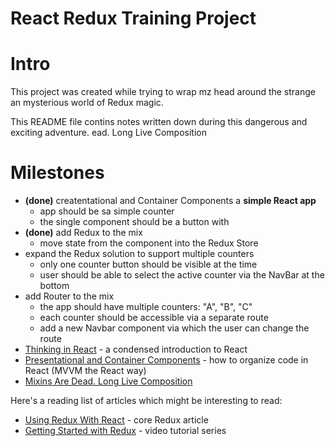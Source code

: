 # React Redux Training Project

# Intro
This project was created while trying to wrap mz head around the strange an mysterious world of Redux magic.

This README file contins notes written down during this dangerous and exciting adventure.
ead. Long Live Composition
# Milestones

* **(done)** createntational and Container Components a **simple React app**
	* app should be sa simple counter
	* the single component should be a button with
* **(done)** add Redux to the mix
	* move state from the component into the Redux Store
* expand the Redux solution to support multiple counters
	* only one counter button should be visible at the time
	* user should be able to select the active counter via the NavBar at the bottom
* add Router to the mix
	* the app should have multiple counters: "A", "B", "C"
	* each counter should be accessible via a separate route
	* add a new Navbar component via which the user can change the route
* [Thinking in React](https://facebook.github.io/react/docs/thinking-in-react.html) - a condensed introduction to React
* [Presentational and Container Components](https://medium.com/@dan_abramov/smart-and-dumb-components-7ca2f9a7c7d0) - how to organize code in React (MVVM the React way)
* [Mixins Are Dead. Long Live Composition](https://medium.com/@dan_abramov/mixins-are-dead-long-live-higher-order-components-94a0d2f9e750)

Here's a reading list of articles which might be interesting to read:

* [Using Redux With React](http://redux.js.org/docs/basics/UsageWithReact.html) - core Redux article
* [Getting Started with Redux](https://egghead.io/courses/getting-started-with-redux) - video tutorial series